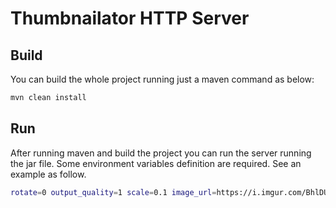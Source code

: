 # Thumbnailator HTTP Server

## Build
You can build the whole project running just a maven command as below:

```bash
mvn clean install
```

## Run
After running maven and build the project you can run the server running the jar file. Some environment variables definition are required.  See an example as follow.

```bash
rotate=0 output_quality=1 scale=0.1 image_url=https://i.imgur.com/BhlDUOR.jpg java -jar target/thumbnailator-server-0.0.1-SNAPSHOT.jar
```

